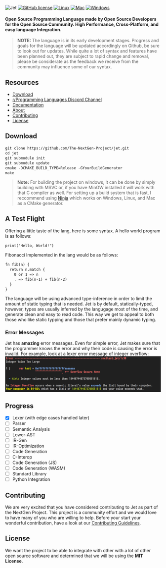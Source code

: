 ![Jet](https://media.discordapp.net/attachments/843628427260329994/845738057063071784/JET5.png?)
[![GitHub license](https://img.shields.io/github/license/The-NextGen-Project/jet?color=%2320ba37&label=License&logo=%2320ba37&logoColor=%2320ba37&style=for-the-badge)](https://github.com/The-NextGen-Project/jet/blob/main/LICENSE) 
[![Linux](https://img.shields.io/github/workflow/status/The-NextGen-Project/jet/Linux?label=Linux&style=for-the-badge&logo=github)]()
[![Mac](https://img.shields.io/github/workflow/status/The-NextGen-Project/jet/MacOS?label=MacOS&style=for-the-badge&logo=github)]()
[![Windows](https://img.shields.io/github/workflow/status/The-NextGen-Project/jet/Windows?label=Windows&style=for-the-badge&logo=github)]()
#### Open Source Programming Language made by Open Source Developers for the Open Source Community. High Performance, Cross-Platform, and easy language Integration.
> **NOTE:** The language is in its early development stages. Progress and goals for the language will be updated accordingly on Github, be sure to look out for updates.
> While quite a lot of syntax and features have been planned out, they are subject to rapid change and removal, please be considerate as the feedback we receive from the
> community may influence some of our syntax. 

Resources
-----------------

* [Download](#download)
* [r/Programming Languages Discord Channel](https://discord.gg/tft9Nw5jm6)
* [Documentation](https://github.com/The-NextGen-Project/jet/blob/main/LANG.md)
* [About](https://github.com/The-NextGen-Project/The-NextGen-Project#about)
* [Contributing](#contributing)
* [License](#license)

Download 
---------
```
git clone https://github.com/The-NextGen-Project/jet.git
cd jet
git submodule init
git submodule update
cmake -DCMAKE_BUILD_TYPE=Release -GYourBuildGenerator
make
```
> **Note:** For building the project on windows, it can be done by simply building with MSVC or, if you have MinGW installed it will work with that C compiler as well. For setting up a build system that is fast, I reccommend using [Ninja](https://ninja-build.org/) which works on Windows, Linux, and Mac as a CMake generator.

A Test Flight
-------------
Offering a little taste of the lang, here is some syntax. A hello world program is as follows:
```zig
print("Hello, World!")
```
Fibonacci Implemented in the lang would be as follows:
```zig
fn fib(n) {
  return n.match {
    0 or 1 => n
    . => fib(n-1) + fib(n-2)
  }
}
```
The language will be using advanced type-inference in order to limit the amount of static typing that is needed. Jet is by default, statically-typed, however, types are
usually inferred by the langugage most of the time, and generate clean and easy to read code. This way we get to appeal to both those who like static typping and those that
prefer mainly dynamic typing.

### Error Messages
Jet has **amazing** error messages. Even for simple error, Jet makes sure that the programmer knows the error and why their code
is causing the error is invalid. For example, look at a lexer error message of integer overflow:
![](https://github.com/The-NextGen-Project/jet/blob/main/.github/LexError1.png)

Progress
----------
- [x] Lexer (with edge cases handled later)
- [ ] Parser
- [ ] Semantic Analysis
- [ ] Lower-AST
- [ ] IR-Gen
- [ ] IR-Optimization
- [ ] Code Generation
- [ ] C-Interop
- [ ] Code Generation (JS)
- [ ] Code Generation (WASM)
- [ ] Standard Library
- [ ] Python Integration

Contributing
-------------
We are very excited that you have considered contributing to Jet as part of the NextGen Project. This project is a community effort
and we would love to have many of you who are willing to help. Before your start your wonderful contribution, have a look at our
[Contributing Guidelines](https://github.com/The-NextGen-Project/jet/blob/main/CONTRIBUTING.md).

License
----------
We want the project to be able to integrate with other with a lot of other open source software and determined that
we will be using the **MIT License**.

